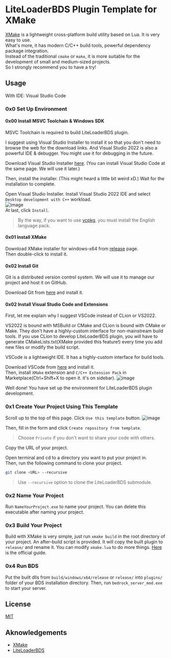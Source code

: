 # LiteLoaderBDS Plugin Template for XMake

[XMake](https://xmake.io) is a lightweight cross-platform build utility based on Lua. It is very easy to use.  
What's more, it has modern C/C++ build tools, powerful dependency package integration.  
Instead of the traditional `cmake` or `make`, it is more suitable for the development of small and medium-sized projects.  
So I strongly recommend you to have a try!  

## Usage

With IDE: Visual Studio Code

### 0x0 Set Up Environment

#### 0x00 Install MSVC Toolchain & Windows SDK

MSVC Toolchain is required to build LiteLoaderBDS plugin.  

I suggest using Visual Studio Installer to install it so that you don't need to browse the web for the download links.
And Visual Studio 2022 is also a powerful IDE & debugger. You might use it for debugging in the future.  

Download Visual Studio Installer [here](https://visualstudio.microsoft.com/downloads/).
(You can install Visual Studio Code at the same page. We will use it later.)

Then, install the installer. (This might heard a little bit weird xD.)
Wait for the installation to complete.  

Open Visual Studio Installer. Install Visual Studio 2022 IDE and select `Desktop development with C++` workload.   
![image](https://github.com/Jasonzyt/LLPluginTemplate-XMake/assets/66063199/12584dbb-e69c-46a9-aa86-ef3d22774591)  
At last, click `Install`.  

> By the way, if you want to use [vcpkg](https://github.com/microsoft/vcpkg), you must install the English language pack.
>

#### 0x01 Install XMake

Download XMake installer for windows-x64 from [release](https://github.com/xmake-io/xmake/releases/latest) page.  
Then double-click to install it.  

#### 0x02 Install Git

Git is a distributed version control system. We will use it to manage our project and host it on GitHub.

Download Git from [here](https://git-scm.com/downloads) and install it.

#### 0x02 Install Visual Studio Code and Extensions

First, let me explain why I suggest VSCode instead of CLion or VS2022.

VS2022 is bound with MSBuild or CMake and CLion is bound with CMake or Make.
They don't have a highly-custom interface for non-mainstream build tools.
If you use CLion to develop LiteLoaderBDS plugin, you will have to generate CMakeLists.txt(XMake provided this feature!) every time you add new files or modify the build script.  

VSCode is a lightweight IDE. It has a highly-custom interface for build tools.  

Download VSCode from [here](https://code.visualstudio.com/) and install it.  
Then, install `XMake` extension and `C/C++ Extension Pack` in Marketplace(Ctrl+Shift+X to open it. it's on sidebar).
![image](https://github.com/Jasonzyt/LLPluginTemplate-XMake/assets/66063199/ca59f627-9aba-4d77-88e5-9809fd1ea93c)

Well done! You have set up the environment for LiteLoaderBDS plugin development.

### 0x1 Create Your Project Using This Template

Scroll up to the top of this page. Click `Use this template` button.
![image](https://github.com/Jasonzyt/LLPluginTemplate-XMake/assets/66063199/a10a89a0-61a1-4cc3-a6f6-11961f742f54)
    
Then, fill in the form and click `Create repository from template`.

> Choose `Private` if you don't want to share your code with others.
>

Copy the URL of your project.

Open terminal and cd to a directory you want to put your project in.  
Then, run the following command to clone your project.

```bash
git clone <URL> --recursive
```
> Use `--recursive` option to clone the LiteLoaderBDS submodule.
>

### 0x2 Name Your Project

Run `NameYourProject.exe` to name your project.
You can delete this executable after naming your project.

### 0x3 Build Your Project

Build with XMake is very simple, just run `xmake build` in the root directory of your project.
An after-build script is provided. It will copy the built plugin to `release/` and rename it.
You can modify `xmake.lua` to do more things. [Here](https://xmake.io/#/getting_started) is the official guide.

### 0x4 Run BDS

Put the built dlls from `build/windows/x64/release` or `release/` into `plugins/` folder of your BDS installation directory.
Then, run `bedrock_server_mod.exe` to start your server.

## License

[MIT](LICENSE)

## Aknowledgements

- [XMake](https://xmake.io)
- [LiteLoaderBDS](https://github.com/LiteLDev/LiteLoaderBDS)